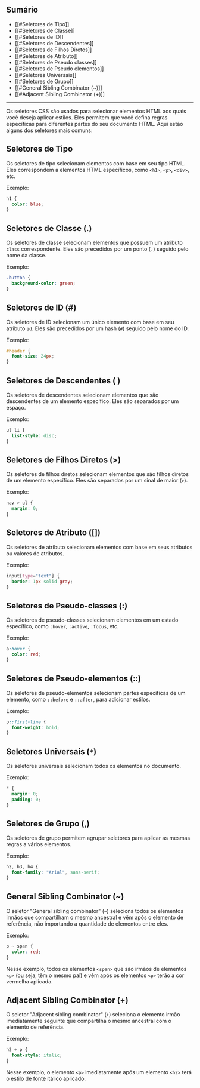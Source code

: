 ## Sumário
- [[#Seletores de Tipo]]
- [[#Seletores de Classe]]
- [[#Seletores de ID]]
- [[#Seletores de Descendentes]]
- [[#Seletores de Filhos Diretos]]
- [[#Seletores de Atributo]]
- [[#Seletores de Pseudo classes]]
- [[#Seletores de Pseudo elementos]]
- [[#Seletores Universais]]
- [[#Seletores de Grupo]]
- [[#General Sibling Combinator (~)]]
- [[#Adjacent Sibling Combinator (+)]]
---
Os seletores CSS são usados para selecionar elementos HTML aos quais você deseja aplicar estilos. Eles permitem que você defina regras específicas para diferentes partes do seu documento HTML. Aqui estão alguns dos seletores mais comuns:

## Seletores de Tipo
Os seletores de tipo selecionam elementos com base em seu tipo HTML. Eles correspondem a elementos HTML específicos, como `<h1>`, `<p>`, `<div>`, etc.

Exemplo:
```css
h1 {
  color: blue;
}
```

## Seletores de Classe (.)
Os seletores de classe selecionam elementos que possuem um atributo `class` correspondente. Eles são precedidos por um ponto (`.`) seguido pelo nome da classe.

Exemplo:
```css
.button {
  background-color: green;
}
```

## Seletores de ID (#)
Os seletores de ID selecionam um único elemento com base em seu atributo `id`. Eles são precedidos por um hash (`#`) seguido pelo nome do ID.

Exemplo:
```css
#header {
  font-size: 24px;
}
```

## Seletores de Descendentes ( )
Os seletores de descendentes selecionam elementos que são descendentes de um elemento específico. Eles são separados por um espaço.

Exemplo:
```css
ul li {
  list-style: disc;
}
```

## Seletores de Filhos Diretos (>)
Os seletores de filhos diretos selecionam elementos que são filhos diretos de um elemento específico. Eles são separados por um sinal de maior (`>`).

Exemplo:
```css
nav > ul {
  margin: 0;
}
```

## Seletores de Atributo ([])
Os seletores de atributo selecionam elementos com base em seus atributos ou valores de atributos.

Exemplo:
```css
input[type="text"] {
  border: 1px solid gray;
}
```

## Seletores de Pseudo-classes (:)
Os seletores de pseudo-classes selecionam elementos em um estado específico, como `:hover`, `:active`, `:focus`, etc.

Exemplo:
```css
a:hover {
  color: red;
}
```

## Seletores de Pseudo-elementos (::)
Os seletores de pseudo-elementos selecionam partes específicas de um elemento, como `::before` e `::after`, para adicionar estilos.

Exemplo:
```css
p::first-line {
  font-weight: bold;
}
```

## Seletores Universais (`*`)
Os seletores universais selecionam todos os elementos no documento.

Exemplo:
```css
* {
  margin: 0;
  padding: 0;
}
```

## Seletores de Grupo (,)
Os seletores de grupo permitem agrupar seletores para aplicar as mesmas regras a vários elementos.

Exemplo:
```css
h2, h3, h4 {
  font-family: "Arial", sans-serif;
}
```

## General Sibling Combinator (~)
O seletor "General sibling combinator" (`~`) seleciona todos os elementos irmãos que compartilham o mesmo ancestral e vêm após o elemento de referência, não importando a quantidade de elementos entre eles.

Exemplo:
```css
p ~ span {
  color: red;
}
```
Nesse exemplo, todos os elementos `<span>` que são irmãos de elementos `<p>` (ou seja, têm o mesmo pai) e vêm após os elementos `<p>` terão a cor vermelha aplicada.

## Adjacent Sibling Combinator (+)
O seletor "Adjacent sibling combinator" (`+`) seleciona o elemento irmão imediatamente seguinte que compartilha o mesmo ancestral com o elemento de referência.

Exemplo:
```css
h2 + p {
  font-style: italic;
}
```
Nesse exemplo, o elemento `<p>` imediatamente após um elemento `<h2>` terá o estilo de fonte itálico aplicado.